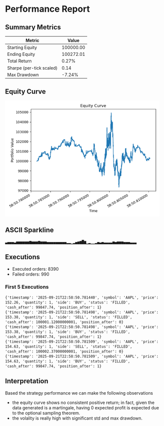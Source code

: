 # Performance Report
## Summary Metrics
| Metric | Value |
|---|---|
| Starting Equity | 100000.00 |
| Ending Equity | 100272.01 |
| Total Return | 0.27% |
| Sharpe (per-tick scaled) | 0.14 |
| Max Drawdown | -7.24% |

## Equity Curve
![Equity](equity.png)

## ASCII Sparkline
```
▃▄▄▄▃▅▅▅▅▅▅▆▅▅▅▆▅▅▅▄▄▄▄▄▄▄▄▄▂▂▁▂▄▅▆█▆▁▂▁▁▂▄▃▄▃▃▃▃▅▄▅▅▅▄▄▄▃▃▃
```
## Executions
- Executed orders: 8390
- Failed orders: 990

### First 5 Executions
```
{'timestamp': '2025-09-21T22:58:50.781440', 'symbol': 'AAPL', 'price': 152.26, 'quantity': 1, 'side': 'BUY', 'status': 'FILLED', 'cash_after': 99847.74, 'position_after': 1}
{'timestamp': '2025-09-21T22:58:50.781498', 'symbol': 'AAPL', 'price': 153.38, 'quantity': 1, 'side': 'SELL', 'status': 'FILLED', 'cash_after': 100001.12000000001, 'position_after': 0}
{'timestamp': '2025-09-21T22:58:50.781498', 'symbol': 'AAPL', 'price': 153.38, 'quantity': 1, 'side': 'BUY', 'status': 'FILLED', 'cash_after': 99847.74, 'position_after': 1}
{'timestamp': '2025-09-21T22:58:50.781509', 'symbol': 'AAPL', 'price': 154.63, 'quantity': 1, 'side': 'SELL', 'status': 'FILLED', 'cash_after': 100002.37000000001, 'position_after': 0}
{'timestamp': '2025-09-21T22:58:50.781509', 'symbol': 'AAPL', 'price': 154.63, 'quantity': 1, 'side': 'BUY', 'status': 'FILLED', 'cash_after': 99847.74, 'position_after': 1}
```

## Interpretation
Based the strategy performance we can make the following observations
- the equity curve shows no consistent positive return; in fact, given the data generated is a martingale, having 0 expected profit is expected due to the optional sampling theorem.
- the volality is really high with significant std and max drawdown.
